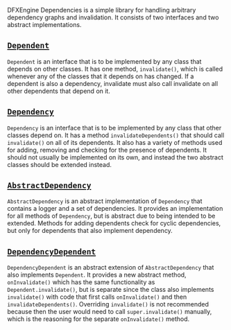 DFXEngine Dependencies is a simple library for handling arbitrary dependency graphs and invalidation. It consists of two 
interfaces and two abstract implementations.

## [`Dependent`](src/main/java/me/datafox/dfxengine/dependencies/Dependent.java)

`Dependent` is an interface that is to be implemented by any class that depends on other classes. It has one method, 
`invalidate()`, which is called whenever any of the classes that it depends on has changed. If a dependent is also a
dependency, invalidate must also call invalidate on all other dependents that depend on it.

## [`Dependency`](src/main/java/me/datafox/dfxengine/dependencies/Dependency.java)

`Dependency` is an interface that is to be implemented by any class that other classes depend on. It has a method 
`invalidateDependents()` that should call `invalidate()` on all of its dependents. It also has a variety of methods used
for adding, removing and checking for the presence of dependents. It should not usually be implemented on its own, and
instead the two abstract classes should be extended instead.

## [`AbstractDependency`](src/main/java/me/datafox/dfxengine/dependencies/AbstractDependency.java)

`AbstractDependency` is an abstract implementation of `Dependency` that contains a logger and a set of dependencies.
It provides an implementation for all methods of `Dependency`, but is abstract due to being intended to be extended.
Methods for adding dependents check for cyclic dependencies, but only for dependents that also implement dependency.

## [`DependencyDependent`](src/main/java/me/datafox/dfxengine/dependencies/DependencyDependent.java)

`DependencyDependent` is an abstract extension of `AbstractDependency` that also implements `Dependent`. It provides a
new abstract method, `onInvalidate()` which has the same functionality as `Dependent.invalidate()`, but is separate 
since the class also implements `invalidate()` with code that first calls `onInvalidate()` and then 
`invalidateDependents()`. Overriding `invalidate()` is not recommended because then the user would need to call 
`super.invalidate()` manually, which is the reasoning for the separate `onInvalidate()` method.